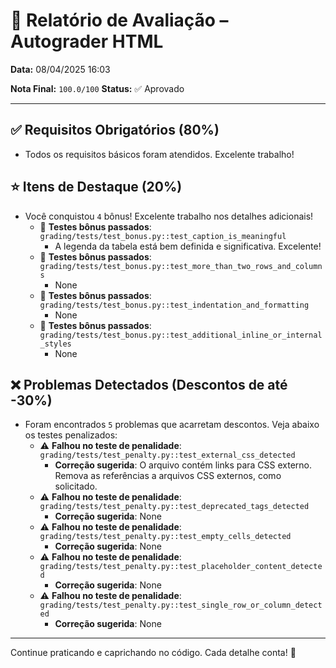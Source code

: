 # 🧪 Relatório de Avaliação – Autograder HTML

**Data:** 08/04/2025 16:03

**Nota Final:** `100.0/100`
**Status:** ✅ Aprovado

---
## ✅ Requisitos Obrigatórios (80%)
- Todos os requisitos básicos foram atendidos. Excelente trabalho!

## ⭐ Itens de Destaque (20%)
- Você conquistou `4` bônus! Excelente trabalho nos detalhes adicionais!
  - 🌟 **Testes bônus passados**: `grading/tests/test_bonus.py::test_caption_is_meaningful`
    - A legenda da tabela está bem definida e significativa. Excelente!
  - 🌟 **Testes bônus passados**: `grading/tests/test_bonus.py::test_more_than_two_rows_and_columns`
    - None
  - 🌟 **Testes bônus passados**: `grading/tests/test_bonus.py::test_indentation_and_formatting`
    - None
  - 🌟 **Testes bônus passados**: `grading/tests/test_bonus.py::test_additional_inline_or_internal_styles`
    - None

## ❌ Problemas Detectados (Descontos de até -30%)
- Foram encontrados `5` problemas que acarretam descontos. Veja abaixo os testes penalizados:
  - ⚠️ **Falhou no teste de penalidade**: `grading/tests/test_penalty.py::test_external_css_detected`
    - **Correção sugerida**: O arquivo contém links para CSS externo. Remova as referências a arquivos CSS externos, como solicitado.
  - ⚠️ **Falhou no teste de penalidade**: `grading/tests/test_penalty.py::test_deprecated_tags_detected`
    - **Correção sugerida**: None
  - ⚠️ **Falhou no teste de penalidade**: `grading/tests/test_penalty.py::test_empty_cells_detected`
    - **Correção sugerida**: None
  - ⚠️ **Falhou no teste de penalidade**: `grading/tests/test_penalty.py::test_placeholder_content_detected`
    - **Correção sugerida**: None
  - ⚠️ **Falhou no teste de penalidade**: `grading/tests/test_penalty.py::test_single_row_or_column_detected`
    - **Correção sugerida**: None

---
Continue praticando e caprichando no código. Cada detalhe conta! 💪
